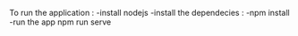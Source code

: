 To run the application :
-install nodejs
-install the dependecies :
-npm install
-run the app
npm run serve
